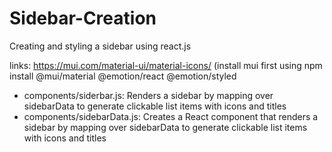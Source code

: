 # Sidebar-Creation
Creating and styling a sidebar using react.js

links: https://mui.com/material-ui/material-icons/ (install mui first using npm install @mui/material @emotion/react @emotion/styled


- components/siderbar.js:  Renders a sidebar by mapping over sidebarData to generate clickable list items with icons and titles
- components/sidebarData.js: Creates a React component that renders a sidebar by mapping over sidebarData to generate clickable list items with icons and titles
